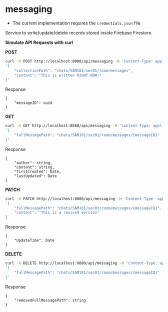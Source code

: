 # messaging

- The current implementation requires the `credentials.json` file

Service to write/update/delete records stored inside Firebase Firestore.

**Simulate API Requests with curl**


**POST**
```bash
curl -X POST http://localhost:8080/api/messaging -H 'Content-Type: application/json' -d \
'{
    "collectionPath": "chats/SAM101/sec01/room/messages",
    "content": "This is written RIGHT NOW!"
}'
```
Response
```tsx
{
    "messageID": uuid
}
```

**GET**
```bash
curl -X GET http://localhost:8080/api/messaging -H 'Content-Type: application/json' -d \
'{
    "fullMessagePath": "chats/SAM101/sec01/room/messages/{messageID}"
}'
```
Response
```tsx
{
    "author": string,
    "content": string,
    "firstCreated": Date,
    "lastUpdated": Date
}
```

**PATCH**
```bash
curl -X PATCH http://localhost:8080/api/messaging -H 'Content-Type: application/json' -d \
'{
    "fullMessagePath": "chats/SAM101/sec01/room/messages/{messageID}",
    "content": "This is a revised version"
}
```
Response
```tsx
{
    "UpdateTime": Date
}
```

**DELETE**
```bash
curl -X DELETE http://localhost:8080/api/messaging -H 'Content-Type: application/json' -d \
'{
    "fullMessagePath": "chats/SAM101/sec01/room/messages/{messageID}"
}'
```
Response
```tsx
{
    "removedFullMessagePath": string
}
```
